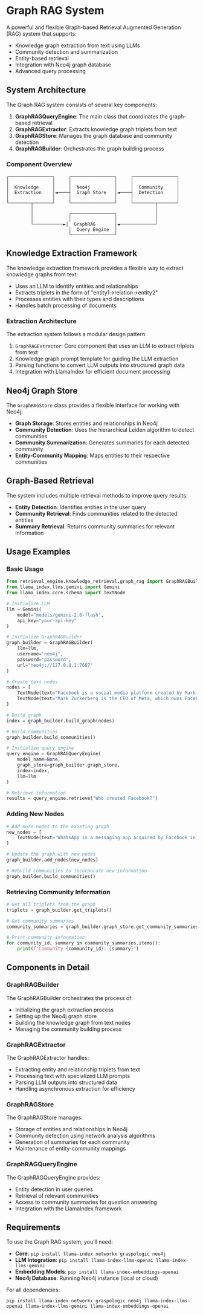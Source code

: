 # Graph RAG System

A powerful and flexible Graph-based Retrieval Augmented Generation (RAG) system that supports:

- Knowledge graph extraction from text using LLMs
- Community detection and summarization
- Entity-based retrieval
- Integration with Neo4j graph database
- Advanced query processing

## System Architecture

The Graph RAG system consists of several key components:

1. **GraphRAGQueryEngine**: The main class that coordinates the graph-based retrieval
2. **GraphRAGExtractor**: Extracts knowledge graph triplets from text
3. **GraphRAGStore**: Manages the graph database and community detection
4. **GraphRAGBuilder**: Orchestrates the graph building process

### Component Overview

```
┌────────────────┐     ┌────────────────┐     ┌────────────────┐
│                │     │                │     │                │
│  Knowledge     │     │  Neo4j         │     │  Community     │
│  Extraction    │◄────┤  Graph Store   │◄────┤  Detection     │
│                │     │                │     │                │
└────────┬───────┘     └────────────────┘     └────────┬───────┘
         │                                             │
         │             ┌────────────────┐              │
         │             │                │              │
         └───────────►│  GraphRAG       │◄─────────────┘
                       │  Query Engine  │
                       └────────────────┘
```

## Knowledge Extraction Framework

The knowledge extraction framework provides a flexible way to extract knowledge graphs from text:

- Uses an LLM to identify entities and relationships
- Extracts triplets in the form of "entity1->relation->entity2"
- Processes entities with their types and descriptions
- Handles batch processing of documents

### Extraction Architecture

The extraction system follows a modular design pattern:

1. `GraphRAGExtractor`: Core component that uses an LLM to extract triplets from text
2. Knowledge graph prompt template for guiding the LLM extraction
3. Parsing functions to convert LLM outputs into structured graph data
4. Integration with LlamaIndex for efficient document processing

## Neo4j Graph Store

The `GraphRAGStore` class provides a flexible interface for working with Neo4j:

- **Graph Storage**: Stores entities and relationships in Neo4j
- **Community Detection**: Uses the hierarchical Leiden algorithm to detect communities
- **Community Summarization**: Generates summaries for each detected community
- **Entity-Community Mapping**: Maps entities to their respective communities

## Graph-Based Retrieval

The system includes multiple retrieval methods to improve query results:

- **Entity Detection**: Identifies entities in the user query
- **Community Retrieval**: Finds communities related to the detected entities
- **Summary Retrieval**: Returns community summaries for relevant information

## Usage Examples

### Basic Usage

```python
from retrieval_engine.knowledge_retrieval.graph_rag import GraphRAGBuilder, GraphRAGQueryEngine
from llama_index.llms.gemini import Gemini
from llama_index.core.schema import TextNode

# Initialize LLM
llm = Gemini(
    model="models/gemini-2.0-flash",
    api_key="your-api-key"
)

# Initialize GraphRAGBuilder
graph_builder = GraphRAGBuilder(
    llm=llm,
    username="neo4j", 
    password="password", 
    url="neo4j://127.0.0.1:7687"
)

# Create text nodes
nodes = [
    TextNode(text="Facebook is a social media platform created by Mark Zuckerberg in 2004."),
    TextNode(text="Mark Zuckerberg is the CEO of Meta, which owns Facebook, Instagram, and WhatsApp.")
]

# Build graph
index = graph_builder.build_graph(nodes)

# Build communities
graph_builder.build_communities()

# Initialize query engine
query_engine = GraphRAGQueryEngine(
    model_name=None,
    graph_store=graph_builder.graph_store,
    index=index,
    llm=llm
)

# Retrieve information
results = query_engine.retrieve("Who created Facebook?")
```

### Adding New Nodes

```python
# Add more nodes to the existing graph
new_nodes = [
    TextNode(text="WhatsApp is a messaging app acquired by Facebook in 2014.")
]

# Update the graph with new nodes
graph_builder.add_nodes(new_nodes)

# Rebuild communities to incorporate new information
graph_builder.build_communities()
```

### Retrieving Community Information

```python
# Get all triplets from the graph
triplets = graph_builder.get_triplets()

# Get community summaries
community_summaries = graph_builder.graph_store.get_community_summaries()

# Print community information
for community_id, summary in community_summaries.items():
    print(f"Community {community_id}: {summary}")
```

## Components in Detail

### GraphRAGBuilder

The GraphRAGBuilder orchestrates the process of:
- Initializing the graph extraction process
- Setting up the Neo4j graph store
- Building the knowledge graph from text nodes
- Managing the community building process

### GraphRAGExtractor

The GraphRAGExtractor handles:
- Extracting entity and relationship triplets from text
- Processing text with specialized LLM prompts
- Parsing LLM outputs into structured data
- Handling asynchronous extraction for efficiency

### GraphRAGStore

The GraphRAGStore manages:
- Storage of entities and relationships in Neo4j
- Community detection using network analysis algorithms
- Generation of summaries for each community
- Maintenance of entity-community mappings

### GraphRAGQueryEngine

The GraphRAGQueryEngine provides:
- Entity detection in user queries
- Retrieval of relevant communities
- Access to community summaries for question answering
- Integration with the LlamaIndex framework

## Requirements

To use the Graph RAG system, you'll need:

- **Core**: `pip install llama-index networkx graspologic neo4j`
- **LLM Integration**: `pip install llama-index-llms-openai llama-index-llms-gemini`
- **Embedding Models**: `pip install llama-index-embeddings-openai`
- **Neo4j Database**: Running Neo4j instance (local or cloud)

For all dependencies:
```
pip install llama-index networkx graspologic neo4j llama-index-llms-openai llama-index-llms-gemini llama-index-embeddings-openai
``` 